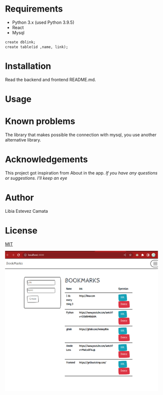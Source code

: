 Requirements
============

- Python 3.x  (used Python 3.9.5)
- React 
- Mysql 

```
create dblink;
create table(id ,name, link);
```

Installation
============

Read the backend and frontend README.md.

Usage
=====


Known problems
==============

The library that makes possible the connection with mysql, you use another alternative library.

Acknowledgements
================
This project got inspiration from About  in the app.
_If you have any questions or suggestions. I'll keep an eye_

Author
====

Libia Estevez Camata

License
====
[MIT](https://opensource.org/licenses/MIT)

![result](https://github.com/libialany/Bookmarks/blob/main/_portada.png)
